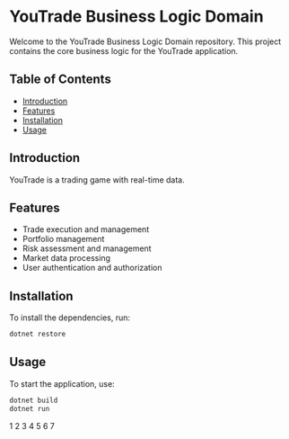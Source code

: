 # YouTrade Business Logic Domain

Welcome to the YouTrade Business Logic Domain repository. This project contains the core business logic for the YouTrade application.

## Table of Contents

- [Introduction](#introduction)
- [Features](#features)
- [Installation](#installation)
- [Usage](#usage)

## Introduction

YouTrade is a trading game with real-time data. 

## Features

- Trade execution and management
- Portfolio management
- Risk assessment and management
- Market data processing
- User authentication and authorization

## Installation

To install the dependencies, run:

```sh
dotnet restore
```

## Usage

To start the application, use:

```sh
dotnet build
dotnet run
```

1
2
3
4
5
6
7